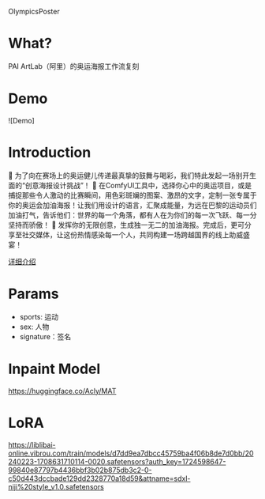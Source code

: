 OlympicsPoster

# What?
PAI ArtLab（阿里）的奥运海报工作流复刻

# Demo
![Demo]

# Introduction
🎨 为了向在赛场上的奥运健儿传递最真挚的鼓舞与喝彩，我们特此发起一场别开生面的“创意海报设计挑战”！
🌟 在ComfyUI工具中，选择你心中的奥运项目，或是捕捉那些令人激动的比赛瞬间，用色彩斑斓的图案、激昂的文字，定制一张专属于你的奥运会加油海报！让我们用设计的语言，汇聚成能量，为远在巴黎的运动员们加油打气，告诉他们：世界的每一个角落，都有人在为你们的每一次飞跃、每一分坚持而骄傲！
🎯 发挥你的无限创意，生成独一无二的加油海报。完成后，更可分享至社交媒体，让这份热情感染每一个人，共同构建一场跨越国界的线上助威盛宴！

[详细介绍](https://mp.weixin.qq.com/s/y3Sk5PtVT5g8yFTMJASdFw)

# Params
- sports: 运动
- sex: 人物
- signature：签名 

# Inpaint Model
https://huggingface.co/Acly/MAT

# LoRA
https://liblibai-online.vibrou.com/train/models/d7dd9ea7dbcc45759ba4f06b8de7d0bb/20240223-1708631710114-0020.safetensors?auth_key=1724598647-99840e87797b4436bbf3b02b875db3c2-0-c50d443dccbade129dd2328770a18d59&attname=sdxl-niji%20style_v1.0.safetensors